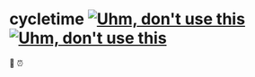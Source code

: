 # cycletime [![Uhm, don't use this](https://img.shields.io/badge/build%20-ongoing-black.svg?style=flat)](https://github.com/xtranghero/cycletime)  [![Uhm, don't use this](https://img.shields.io/badge/phase%202%20-ongoing-red.svg?style=flat)](https://github.com/xtranghero/cycletime)

🔄 :alarm_clock:

